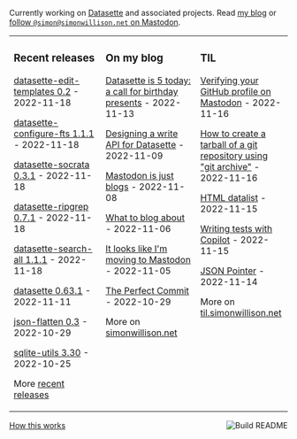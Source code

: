 Currently working on [Datasette](https://datasette.io/) and associated projects. Read [my blog](https://simonwillison.net/) or <a href="https://fedi.simonwillison.net/@simon">follow `@simon@simonwillison.net` on Mastodon</a>.

<table><tr><td valign="top" width="33%">

### Recent releases
<!-- recent_releases starts -->
[datasette-edit-templates 0.2](https://github.com/simonw/datasette-edit-templates/releases/tag/0.2) - 2022-11-18

[datasette-configure-fts 1.1.1](https://github.com/simonw/datasette-configure-fts/releases/tag/1.1.1) - 2022-11-18

[datasette-socrata 0.3.1](https://github.com/simonw/datasette-socrata/releases/tag/0.3.1) - 2022-11-18

[datasette-ripgrep 0.7.1](https://github.com/simonw/datasette-ripgrep/releases/tag/0.7.1) - 2022-11-18

[datasette-search-all 1.1.1](https://github.com/simonw/datasette-search-all/releases/tag/1.1.1) - 2022-11-18

[datasette 0.63.1](https://github.com/simonw/datasette/releases/tag/0.63.1) - 2022-11-11

[json-flatten 0.3](https://github.com/simonw/json-flatten/releases/tag/0.3) - 2022-10-29

[sqlite-utils 3.30](https://github.com/simonw/sqlite-utils/releases/tag/3.30) - 2022-10-25
<!-- recent_releases ends -->
More [recent releases](https://github.com/simonw/simonw/blob/main/releases.md)
</td><td valign="top" width="34%">

### On my blog
<!-- blog starts -->
[Datasette is 5 today: a call for birthday presents](http://simonwillison.net/2022/Nov/13/datasette-birthday/) - 2022-11-13

[Designing a write API for Datasette](http://simonwillison.net/2022/Nov/9/designing-a-write-api-for-datasette/) - 2022-11-09

[Mastodon is just blogs](http://simonwillison.net/2022/Nov/8/mastodon-is-just-blogs/) - 2022-11-08

[What to blog about](http://simonwillison.net/2022/Nov/6/what-to-blog-about/) - 2022-11-06

[It looks like I'm moving to Mastodon](http://simonwillison.net/2022/Nov/5/mastodon/) - 2022-11-05

[The Perfect Commit](http://simonwillison.net/2022/Oct/29/the-perfect-commit/) - 2022-10-29
<!-- blog ends -->
More on [simonwillison.net](https://simonwillison.net/)
</td><td valign="top" width="33%">

### TIL
<!-- tils starts -->
[Verifying your GitHub profile on Mastodon](https://til.simonwillison.net/mastodon/verifying-github-on-mastodon) - 2022-11-16

[How to create a tarball of a git repository using "git archive"](https://til.simonwillison.net/git/git-archive) - 2022-11-16

[HTML datalist](https://til.simonwillison.net/html/datalist) - 2022-11-15

[Writing tests with Copilot](https://til.simonwillison.net/gpt3/writing-test-with-copilot) - 2022-11-15

[JSON Pointer](https://til.simonwillison.net/json/json-pointer) - 2022-11-14
<!-- tils ends -->
More on [til.simonwillison.net](https://til.simonwillison.net/)
</td></tr></table>

<a href="https://github.com/simonw/simonw/actions"><img src="https://github.com/simonw/simonw/workflows/Build%20README/badge.svg" align="right" alt="Build README"></a> <a href="https://simonwillison.net/2020/Jul/10/self-updating-profile-readme/">How this works</a>
